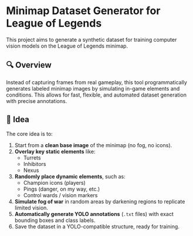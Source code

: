 # Minimap Dataset Generator for League of Legends

This project aims to generate a synthetic dataset for training computer vision models on the League of Legends minimap.

## 🔍 Overview

Instead of capturing frames from real gameplay, this tool programmatically generates labeled minimap images by simulating in-game elements and conditions. This allows for fast, flexible, and automated dataset generation with precise annotations.

## 🧠 Idea

The core idea is to:
1. Start from a **clean base image** of the minimap (no fog, no icons).
2. **Overlay key static elements** like:
   - Turrets
   - Inhibitors
   - Nexus
3. **Randomly place dynamic elements**, such as:
   - Champion icons (players)
   - Pings (danger, on my way, etc.)
   - Control wards / vision markers
4. **Simulate fog of war** in random areas by darkening regions to replicate limited vision.
5. **Automatically generate YOLO annotations** (`.txt` files) with exact bounding boxes and class labels.
6. Save the dataset in a YOLO-compatible structure, ready for training.
